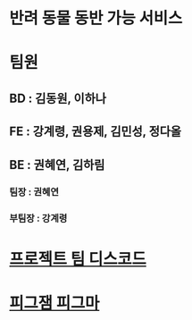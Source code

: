 # 반려 동물 동반 가능 서비스

# 팀원
## BD : 김동원, 이하나
## FE : 강계령, 권용제, 김민성, 정다올
## BE : 권혜연, 김하림

### 팀장 : 권혜연
### 부팀장 : 강계령

# [프로젝트 팀 디스코드](https://discord.gg/pAJC755x)

# [피그잼 피그마](https://www.figma.com/files/project/218049976/Team-project?fuid=1323823591054840908)

